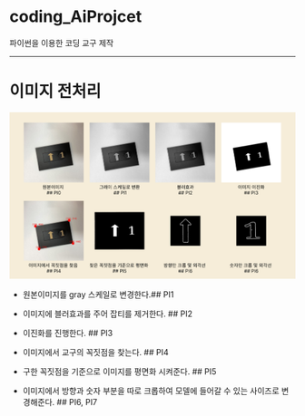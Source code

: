 # coding_AiProjcet
파이썬을 이용한 코딩 교구 제작

----
# 이미지 전처리
<p align="center">
  <img src="img_data/pending_img/전처리 전체.png" weight = "500">
</p>

 - 원본이미지를 gray 스케일로 변경한다.## PI1

 - 이미지에 블러효과를 주어 잡티를 제거한다. ## PI2

 - 이진화를 진행한다. ## PI3

 - 이미지에서 교구의 꼭짓점을 찾는다. ## PI4

 - 구한 꼭짓점을 기준으로 이미지를 평면화 시켜준다. ## PI5

 - 이미지에서 방향과 숫자 부분을 따로 크롭하여 모델에 들어갈 수 있는 사이즈로 변경해준다. ## PI6, PI7





